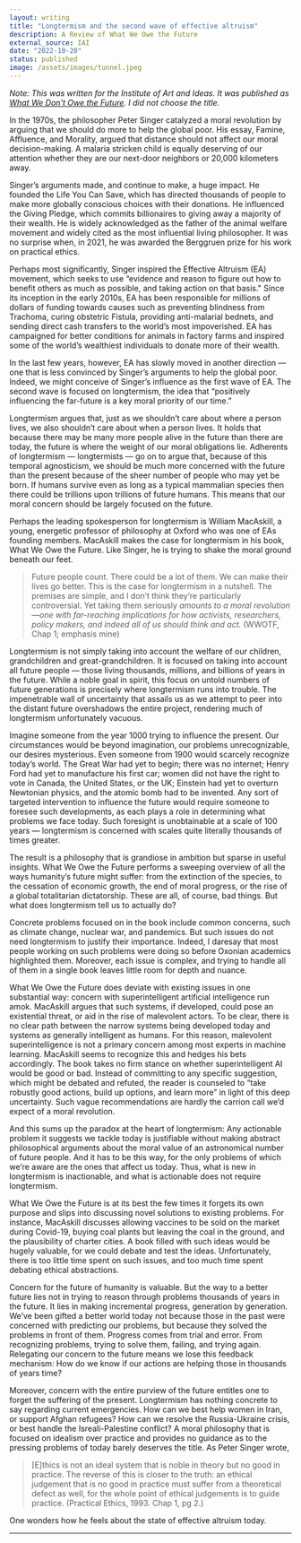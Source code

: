 ```yaml
---
layout: writing
title: "Longtermism and the second wave of effective altruism"
description: A Review of What We Owe the Future
external_source: IAI
date: "2022-10-20" 
status: published
image: /assets/images/tunnel.jpeg
---
```


_Note: This was written for the Institute of Art and Ideas. It was published as [What We Don't Owe the Future](https://iai.tv/articles/what-we-dont-owe-the-future-auid-2273). I did not choose the title._

In the 1970s, the philosopher Peter Singer catalyzed a moral revolution by arguing that we should do more to help the global poor. His essay, Famine, Affluence, and Morality, argued that distance should not affect our moral decision-making. A malaria stricken child is equally deserving of our attention whether they are our next-door neighbors or 20,000 kilometers away. 

Singer’s arguments made, and continue to make, a huge impact. He founded the Life You Can Save, which has directed thousands of people to make more globally conscious choices with their donations. He influenced the Giving Pledge, which commits billionaires to giving away a majority of their wealth. He is widely acknowledged as the father of the animal welfare movement and widely cited as the most influential living philosopher. It was no surprise when, in 2021, he was awarded the Berggruen prize for his work on practical ethics. 

Perhaps most significantly, Singer inspired the Effective Altruism (EA) movement, which seeks to use “evidence and reason to figure out how to benefit others as much as possible, and taking action on that basis." Since its inception in the early 2010s, EA has been responsible for millions of dollars of funding towards causes such as preventing blindness from Trachoma, curing obstetric Fistula, providing anti-malarial bednets, and sending direct cash transfers to the world’s most impoverished. EA has campaigned for better conditions for animals in factory farms and inspired some of the world’s wealthiest individuals to donate more of their wealth. 

In the last few years, however, EA has slowly moved in another direction — one that is less convinced by Singer’s arguments to help the global poor.  Indeed, we might conceive of Singer’s influence as the first wave of EA. The second wave is focused on longtermism, the idea that “positively influencing the far-future is a key moral priority of our time.”  

Longtermism argues that, just as we shouldn’t care about where a person lives, we also shouldn’t care about when a person lives. It holds that because there may be many more people alive in the future than there are today, the future is where the weight of our moral obligations lie. Adherents of longtermism — longtermists — go on to argue that, because of this temporal agnosticism, we should be much more concerned with the future than the present because of the sheer number of people who may yet be born. If humans survive even as long as a typical mammalian species then there could be trillions upon trillions of future humans. This means that our moral concern should be largely focused on the future. 

Perhaps the leading spokesperson for longtermism is William MacAskill, a young, energetic professor of philosophy at Oxford who was one of EAs founding members. MacAskill makes the case for longtermism in his book, What We Owe the Future. Like Singer, he is trying to shake the moral ground beneath our feet. 


> Future people count. There could be a lot of them. We can make their lives go better.
This is the case for longtermism in a nutshell. The premises are simple, and I don’t think they’re particularly controversial. Yet taking them seriously _amounts to a moral revolution—one with far-reaching implications for how activists, researchers, policy makers, and indeed all of us should think and act._ (WWOTF, Chap 1; emphasis mine) 

Longtermism is not simply taking into account the welfare of our children, grandchildren and great-grandchildren. It is focused on taking into account all future people — those living thousands, millions, and billions of years in the future. While a noble goal in spirit, this focus on untold numbers of future generations is precisely where longtermism runs into trouble. 
The impenetrable wall of uncertainty that assails us as we attempt to peer into the distant future overshadows the entire project, rendering much of longtermism unfortunately vacuous.  

Imagine someone from the year 1000 trying to influence the present. Our circumstances would be beyond imagination, our problems unrecognizable, our desires mysterious. Even someone from 1900 would scarcely recognize today’s world. The Great War had yet to begin; there was no internet; Henry Ford had yet to manufacture his first car; women did not have the right to vote in Canada, the United States, or the UK; Einstein had yet to overturn Newtonian physics, and the atomic bomb had to be invented. Any sort of targeted intervention to influence the future would require someone to foresee such developments, as each plays a role in determining what problems we face today. Such foresight is unobtainable at a scale of 100 years — longtermism is concerned with scales quite literally thousands of times greater. 

The result is a philosophy that is grandiose in ambition but sparse in useful insights. What We Owe the Future performs a sweeping overview of all the ways humanity’s future might suffer: from the extinction of the species, to the cessation of economic growth, the end of moral progress, or the rise of a global totalitarian dictatorship. These are all, of course, bad things. But what does longtermism tell us to actually do?

Concrete problems focused on in the book include common concerns, such as climate change, nuclear war, and pandemics. But such issues do not need longtermism to justify their importance. Indeed, I daresay that most people working on such problems were doing so before Oxonian academics highlighted them. Moreover, each issue is complex, and trying to handle all of them in a single book leaves little room for depth and nuance. 

What We Owe the Future does deviate with existing issues in one substantial way: concern with superintelligent artificial intelligence run amok. MacAskill argues that such systems, if developed, could pose an existential threat, or aid in the rise of malevolent actors. To be clear, there is no clear path between the narrow systems being developed today and systems as generally intelligent as humans. For this reason, malevolent superintelligence is not a primary concern among most experts in machine learning. MacAskill seems to recognize this and hedges his bets accordingly. The book takes no firm stance on whether superintelligent AI would be good or bad. Instead of committing to any specific suggestion, which might be debated and refuted, the reader is counseled to “take robustly good actions, build up options, and learn more” in light of this deep uncertainty. Such vague recommendations are hardly the carrion call we’d expect of a moral revolution. 

And this sums up the paradox at the heart of longtermism: Any actionable problem it suggests we tackle today is justifiable without making abstract philosophical arguments about the moral value of an astronomical number of future people. And it has to be this way, for the only problems of which we’re aware are the ones that affect us today. Thus, what is new in longtermism is inactionable, and what is actionable does not require longtermism. 

What We Owe the Future is at its best the few times it forgets its own purpose and slips into discussing novel solutions to existing problems. For instance, MacAskill discusses allowing vaccines to be sold on the market during Covid-19, buying coal plants but leaving the coal in the ground, and the plausibility of charter cities. A book filled with such ideas would be hugely valuable, for we could debate and test the ideas. Unfortunately, there is too little time spent on such issues, and too much time spent debating ethical abstractions. 

Concern for the future of humanity is valuable. But the way to a better future lies not in trying to reason through problems thousands of years in the future. It lies in making incremental progress, generation by generation. We’ve been gifted a better world today not because those in the past were concerned with predicting our problems, but because they solved the problems in front of them. Progress comes from trial and error. From recognizing problems, trying to solve them, failing, and trying again. Relegating our concern to the future means we lose this feedback mechanism: How do we know if our actions are helping those in thousands of years time? 

Moreover, concern with the entire purview of the future entitles one to forget the suffering of the present. Longtermism has nothing concrete to say regarding current emergencies. How can we best help women in Iran, or support Afghan refugees? How can we resolve the Russia-Ukraine crisis, or best handle the Isreali-Palestine conflict? A moral philosophy that is focused on idealism over practice and provides no guidance as to the pressing problems of today barely deserves the title. As Peter Singer wrote,

> [E]thics is not an ideal system that is noble in theory but no good in practice. The reverse of this is closer to the truth: an ethical judgement that is no good in practice must suffer from a theoretical defect as well, for the whole point of ethical judgements is to guide practice. (Practical Ethics, 1993. Chap 1, pg 2.)

One wonders how he feels about the state of effective altruism today. 


--- 